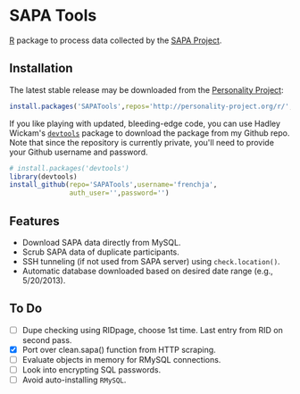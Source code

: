 SAPA Tools
==========

[R](http://www.r-project.org/) package to process data collected by 
the [SAPA Project](http://www.sapa-project.org).

Installation
------------
The latest stable release may be downloaded from the 
[Personality Project](http://personality-project.org):

```r
install.packages('SAPATools',repos='http://personality-project.org/r/',type='source')
```

If you like playing with updated, bleeding-edge code, you can use Hadley Wickam's
[`devtools`](https://github.com/hadley/devtools) package to download the package from my Github repo. 
Note that since the repository is currently private, you'll need to provide your Github username 
and password.

```r
# install.packages('devtools')
library(devtools)
install_github(repo='SAPATools',username='frenchja',
               auth_user='',password='')
```

Features
--------
- Download SAPA data directly from MySQL.
- Scrub SAPA data of duplicate participants.
- SSH tunneling (if not used from SAPA server) using `check.location()`.
- Automatic database downloaded based on desired date range (e.g., 5/20/2013).

To Do
-----
- [ ] Dupe checking using RIDpage, choose 1st time.  Last entry from RID on second pass.
- [x] Port over clean.sapa() function from HTTP scraping.
- [ ] Evaluate objects in memory for RMySQL connections.
- [ ] Look into encrypting SQL passwords.
- [ ] Avoid auto-installing `RMySQL`.
